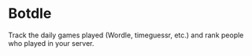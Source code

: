 # Botdle
Track the daily games played (Wordle, timeguessr, etc.) and rank people who played in your server.
